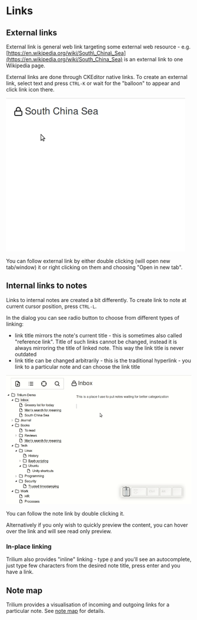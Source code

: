 # Links
## External links

External link is general web link targeting some external web resource - e.g. [https://en.wikipedia.org/wiki/South\_China\_Sea](https://en.wikipedia.org/wiki/South_China_Sea) is an external link to one Wikipedia page.

External links are done through CKEditor native links. To create an external link, select text and press `CTRL-K` or wait for the "balloon" to appear and click link icon there.

![](../../Attachments/create-external-link.gif)

You can follow external link by either double clicking (will open new tab/window) it or right clicking on them and choosing "Open in new tab".

## Internal links to notes

Links to internal notes are created a bit differently. To create link to note at current cursor position, press `CTRL-L`.

In the dialog you can see radio button to choose from different types of linking:

*   link title mirrors the note's current title - this is sometimes also called "reference link". Title of such links cannot be changed, instead it is always mirroring the title of linked note. This way the link title is never outdated
*   link title can be changed arbitrarily - this is the traditional hyperlink - you link to a particular note and can choose the link title

![](../../Attachments/create-link-to-note.gif)

You can follow the note link by double clicking it.

Alternatively if you only wish to quickly preview the content, you can hover over the link and will see read only preview.

### In-place linking

Trilium also provides "inline" linking - type `@` and you'll see an autocomplete, just type few characters from the desired note title, press enter and you have a link.

## Note map

Trilium provides a visualisation of incoming and outgoing links for a particular note. See [note map](../../Advanced%20Usage/Note%20Map.md) for details.